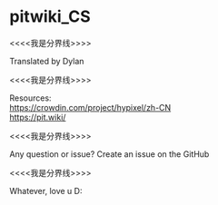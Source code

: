 # pitwiki_CS 

<<<<我是分界线>>>>

 Translated by Dylan

  <<<<我是分界线>>>>

 Resources:                                   
 https://crowdin.com/project/hypixel/zh-CN   
 https://pit.wiki/

<<<<我是分界线>>>>

 Any question or issue? 
 Create an issue on the GitHub

<<<<我是分界线>>>>

 Whatever, love u D:

